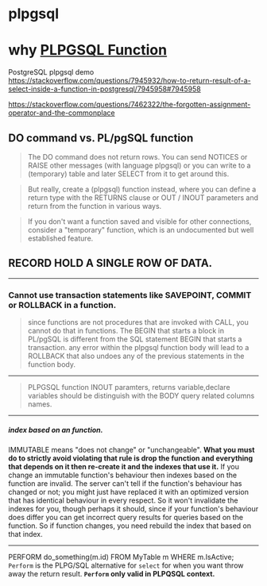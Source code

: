 # plpgsql
# why [PLPGSQL Function](https://stackoverflow.com/questions/7510092/what-are-the-pros-and-cons-of-performing-calculations-in-sql-vs-in-your-applica/7518619#7518619)     
PostgreSQL plpgsql demo
https://stackoverflow.com/questions/7945932/how-to-return-result-of-a-select-inside-a-function-in-postgresql/7945958#7945958

https://stackoverflow.com/questions/7462322/the-forgotten-assignment-operator-and-the-commonplace


## DO command vs. PL/pgSQL function
> The DO command does not return rows. You can send NOTICES or RAISE other messages (with language plpgsql) or you can write to a (temporary) table and later SELECT from it to get around this.           

>But really, create a (plpgsql) function instead, where you can define a return type with the RETURNS clause or OUT / INOUT parameters and return from the function in various ways.

> If you don't want a function saved and visible for other connections, consider a "temporary" function, which is an undocumented but well established feature.

## RECORD HOLD A SINGLE ROW OF DATA.
_______________________
### Cannot use transaction statements like SAVEPOINT, COMMIT or ROLLBACK in a function.
>  since functions are not procedures that are invoked with CALL, you cannot do that in functions.
The BEGIN that starts a block in PL/pgSQL is different from the SQL statement BEGIN that starts a transaction.
any error within the plpgsql function body will lead to a ROLLBACK that also undoes any of the previous statements in the function body.
------------------------
> PLPGSQL function INOUT paramters, returns variable,declare variables
should be distinguish with the BODY query related columns names. 
--------------------------------

##### index based on an function. 
IMMUTABLE means "does not change" or "unchangeable". **What you must do to
 strictly avoid violating that rule is drop the function and everything that
 depends on it then re-create it and the indexes that use it.**
If you change an immutable function's behaviour then indexes based on the function are invalid. The server can't tell if the function's behaviour has changed or not; you might just have replaced it with an optimized version that has identical behaviour in every respect. So it won't invalidate the indexes for you, though perhaps it should, since if your function's behaviour does differ you can get incorrect query results for queries based on the function. So if function changes, you need rebuild the index that based on that index.

---------------------------------
PERFORM  do_something(m.id) FROM    MyTable m WHERE   m.IsActive;
`Perform`  is the PLPG/SQL alternative for `select` for when you want throw
away the return result. **`Perform` only valid in PLPQSQL context.**

